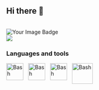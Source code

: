 ## Hi there 👋
<br />
<img src="https://tryhackme-badges.s3.amazonaws.com/KernelCrusader.png" alt="Your Image Badge" />
<br />
<img src="https://www.codewars.com/users/Reab9/badges/large" />
<br />

### Languages and tools
<img align="left" alt="Bash" width="45px" style="padding-right:10px;" src="https://www.svgrepo.com/show/353478/bash-icon.svg" />
<img align="left" alt="Bash" width="45px" style="padding-right:10px;" src="https://www.svgrepo.com/show/452091/python.svg" />
<img align="left" alt="Bash" width="45px" style="padding-right:10px;" src="https://upload.vectorlogo.zone/logos/linux/images/23617771-2b68-44e4-9860-2fecfd8167dd.svg" />
<img align="left" alt="Bash" width="55px" style="padding-right:10px;" src="https://upload.wikimedia.org/wikipedia/commons/2/2b/Kali-dragon-icon.svg" />
<br />
